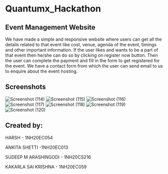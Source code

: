 # Quantumx_Hackathon
## Event Management Website
We have made a simple and responsive website where users can get all the details related to that event like cost,
venue, agenda of the event, timings and other important information.
If the user likes and wants to be a part of that event then he/she can do so by clicking on register now button.
Then the user can complete the payment and fill in the form to get registered for the event.
We have a contact form from which the user can send email to us to enquire about the event hosting.

## Screenshots
![Screenshot (114)](https://user-images.githubusercontent.com/96656731/206823529-0db9844c-8727-465c-bd26-9e7a96a438f9.png)
![Screenshot (115)](https://user-images.githubusercontent.com/96656731/206823532-8e4065a4-0b3c-4e30-b298-25f43a799fe9.png)
![Screenshot (116)](https://user-images.githubusercontent.com/96656731/206823534-e19c43eb-dd71-4ec7-b9b2-fa6efe17c045.png)
![Screenshot (117)](https://user-images.githubusercontent.com/96656731/206823536-ef02589a-ee61-4e81-a8fc-0f8088ec4f72.png)
![Screenshot (118)](https://user-images.githubusercontent.com/96656731/206823539-ba186af3-12c7-4211-93ff-673becd277d0.png)
![Screenshot (119)](https://user-images.githubusercontent.com/96656731/206823542-25c0f22b-317a-4dcc-89ba-810d54693d58.png)
![Screenshot (120)](https://user-images.githubusercontent.com/96656731/206823544-05e811fd-052b-448d-b07b-47f2736bf9e9.png)

## Created by:

HARSH - 1NH20EC054

ANKITA SHETTI -1NH20EC013

SUDEEP M ARASHINGODI - 1NH20CS216

KAKARLA SAI KRISHNA - 1NH20EC059

